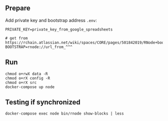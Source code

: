 ## Prepare

Add private key and bootstrap address `.env`:

``` shell
PRIVATE_KEY=private_key_from_google_spreadsheets

# get from https://rchain.atlassian.net/wiki/spaces/CORE/pages/501842019/RNode+bootstrap+addresses
BOOTSTRAP=rnode://url_from_^^^
```

## Run

``` shell
chmod o+rwX data -R
chmod o+rX config -R
chmod o+rX src
docker-compose up node
```

## Testing if synchronized
```shell
docker-compose exec node bin/rnode show-blocks | less
```
